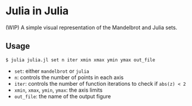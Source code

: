 # Julia in Julia
(WIP) A simple visual representation of the Mandelbrot and Julia sets.

## Usage
`$ julia julia.jl set n iter xmin xmax ymin ymax out_file`
 - `set`: either `mandelbrot` or `julia`
 - `n`: controls the number of points in each axis
 - `iter`: controls the number of function iterations to check if `abs(z) < 2`
 - `xmin`, `xmax`, `ymin`, `ymax`: the axis limits
 - `out_file`: the name of the output figure